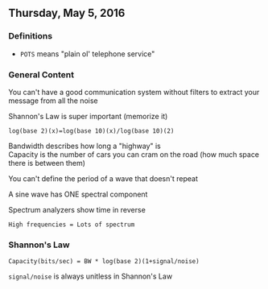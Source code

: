 ## Thursday, May 5, 2016

### Definitions
- `POTS` means "plain ol' telephone service"

### General Content
You can't have a good communication system without filters to extract your message from all the noise

Shannon's Law is super important (memorize it)

```
log(base 2)(x)=log(base 10)(x)/log(base 10)(2)
```

Bandwidth describes how long a "highway" is  
Capacity is the number of cars you can cram on the road (how much space there is between them)

You can't define the period of a wave that doesn't repeat

A sine wave has ONE spectral component

Spectrum analyzers show time in reverse

`High frequencies = Lots of spectrum`

### Shannon's Law
```
Capacity(bits/sec) = BW * log(base 2)(1+signal/noise)
```

`signal/noise` is always unitless in Shannon's Law
